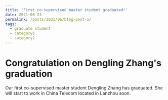 ```yaml
---
title: 'First co-supervised master student graduated!'
date: 2021-06-23
permalink: /posts/2021/06/blog-post-1/
tags:
  - graduate student
  - category1
  - category2
---
```

Congratulation on Dengling Zhang's graduation
======

Our first co-supervised master student Dengling Zhang has graduated.  She will start to work in China Telecom located in Lanzhou soon.


